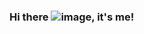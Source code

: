 ### Hi there ![image](https://user-images.githubusercontent.com/18350557/176309783-0785949b-9127-417c-8b55-ab5a4333674e.gif), it's me!




<!--
**kla1mn/kla1mn** is a ✨ _special_ ✨ repository because its `README.md` (this file) appears on your GitHub profile.

Here are some ideas to get you started:

- 🔭 I’m currently working on ...
- 🌱 I’m currently learning ...
- 👯 I’m looking to collaborate on ...
- 🤔 I’m looking for help with ...
- 💬 Ask me about ...
- 📫 How to reach me: ...
- 😄 Pronouns: ...
- ⚡ Fun fact: ...
-->

